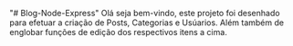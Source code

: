 "# Blog-Node-Express" 
Olá seja bem-vindo, este projeto foi desenhado para efetuar a criação de Posts, Categorias e Usúarios.
Além também de englobar funções de edição dos respectivos itens a cima.
